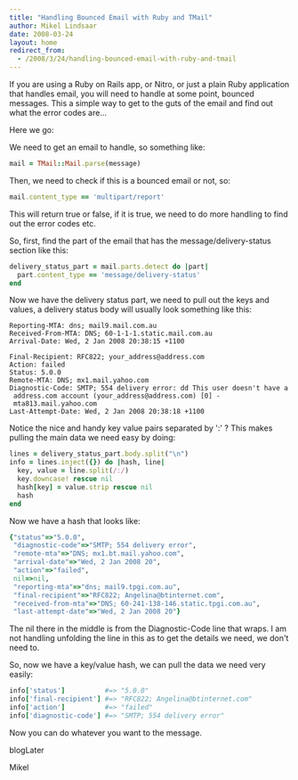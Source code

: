 ```yaml
---
title: "Handling Bounced Email with Ruby and TMail"
author: Mikel Lindsaar
date: 2008-03-24
layout: home
redirect_from:
  - /2008/3/24/handling-bounced-email-with-ruby-and-tmail
---
```

If you are using a Ruby on Rails app, or Nitro, or just a plain Ruby
application that handles email, you will need to handle at some point,
bounced messages. This a simple way to get to the guts of the email and
find out what the error codes are...

Here we go:

We need to get an email to handle, so something like:

``` ruby
mail = TMail::Mail.parse(message)
```

Then, we need to check if this is a bounced email or not, so:

``` ruby
mail.content_type == 'multipart/report'
```

This will return true or false, if it is true, we need to do more
handling to find out the error codes etc.

So, first, find the part of the email that has the
message/delivery-status section like this:

``` ruby
delivery_status_part = mail.parts.detect do |part|
  part.content_type == 'message/delivery-status'
end
```

Now we have the delivery status part, we need to pull out the keys and
values, a delivery status body will usually look something like this:

``` shell
Reporting-MTA: dns; mail9.mail.com.au
Received-From-MTA: DNS; 60-1-1-1.static.mail.com.au
Arrival-Date: Wed, 2 Jan 2008 20:38:15 +1100

Final-Recipient: RFC822; your_address@address.com
Action: failed
Status: 5.0.0
Remote-MTA: DNS; mx1.mail.yahoo.com
Diagnostic-Code: SMTP; 554 delivery error: dd This user doesn't have a
 address.com account (your_address@address.com) [0] -
 mta813.mail.yahoo.com
Last-Attempt-Date: Wed, 2 Jan 2008 20:38:18 +1100
```

Notice the nice and handy key value pairs separated by ':' ? This makes
pulling the main data we need easy by doing:

``` ruby
lines = delivery_status_part.body.split("\n")
info = lines.inject({}) do |hash, line|
  key, value = line.split(/:/)
  key.downcase! rescue nil
  hash[key] = value.strip rescue nil
  hash
end
```

Now we have a hash that looks like:

``` ruby
{"status"=>"5.0.0",
 "diagnostic-code"=>"SMTP; 554 delivery error",
 "remote-mta"=>"DNS; mx1.bt.mail.yahoo.com",
 "arrival-date"=>"Wed, 2 Jan 2008 20",
 "action"=>"failed",
 nil=>nil,
 "reporting-mta"=>"dns; mail9.tpgi.com.au",
 "final-recipient"=>"RFC822; Angelina@btinternet.com",
 "received-from-mta"=>"DNS; 60-241-138-146.static.tpgi.com.au",
 "last-attempt-date"=>"Wed, 2 Jan 2008 20"}
```

The nil there in the middle is from the Diagnostic-Code line that wraps.
I am not handling unfolding the line in this as to get the details we
need, we don't need to.

So, now we have a key/value hash, we can pull the data we need very
easily:

``` ruby
info['status']          #=> "5.0.0"
info['final-recipient'] #=> "RFC822; Angelina@btinternet.com"
info['action']          #=> "failed"
info['diagnostic-code'] #=> "SMTP; 554 delivery error"
```

Now you can do whatever you want to the message.

blogLater

Mikel
